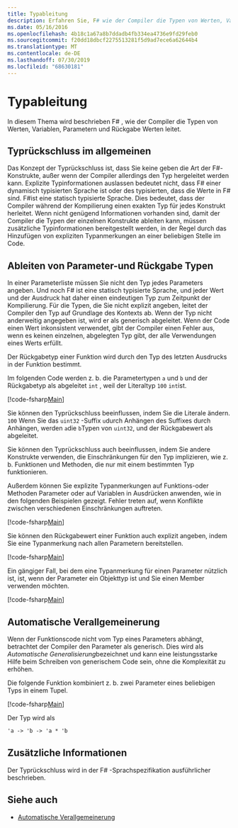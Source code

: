 ```yaml
---
title: Typableitung
description: Erfahren Sie, F# wie der Compiler die Typen von Werten, Variablen, Parametern und Rückgabe Werten leitet.
ms.date: 05/16/2016
ms.openlocfilehash: 4b18c1a67a8b7ddadb4fb334ea4736e9fd29feb0
ms.sourcegitcommit: f20dd18dbcf2275513281f5d9ad7ece6a62644b4
ms.translationtype: MT
ms.contentlocale: de-DE
ms.lasthandoff: 07/30/2019
ms.locfileid: "68630181"
---
```

# <a name="type-inference"></a>Typableitung

In diesem Thema wird beschrieben F# , wie der Compiler die Typen von Werten, Variablen, Parametern und Rückgabe Werten leitet.

## <a name="type-inference-in-general"></a>Typrückschluss im allgemeinen

Das Konzept der Typrückschluss ist, dass Sie keine geben die Art der F#-Konstrukte, außer wenn der Compiler allerdings den Typ hergeleitet werden kann. Explizite Typinformationen auslassen bedeutet nicht, dass F# einer dynamisch typisierten Sprache ist oder des typisierten, dass die Werte in F# sind. F#ist eine statisch typisierte Sprache. Dies bedeutet, dass der Compiler während der Kompilierung einen exakten Typ für jedes Konstrukt herleitet. Wenn nicht genügend Informationen vorhanden sind, damit der Compiler die Typen der einzelnen Konstrukte ableiten kann, müssen zusätzliche Typinformationen bereitgestellt werden, in der Regel durch das Hinzufügen von expliziten Typanmerkungen an einer beliebigen Stelle im Code.

## <a name="inference-of-parameter-and-return-types"></a>Ableiten von Parameter-und Rückgabe Typen

In einer Parameterliste müssen Sie nicht den Typ jedes Parameters angeben. Und noch F# ist eine statisch typisierte Sprache, und jeder Wert und der Ausdruck hat daher einen eindeutigen Typ zum Zeitpunkt der Kompilierung. Für die Typen, die Sie nicht explizit angeben, leitet der Compiler den Typ auf Grundlage des Kontexts ab. Wenn der Typ nicht anderweitig angegeben ist, wird er als generisch abgeleitet. Wenn der Code einen Wert inkonsistent verwendet, gibt der Compiler einen Fehler aus, wenn es keinen einzelnen, abgelegten Typ gibt, der alle Verwendungen eines Werts erfüllt.

Der Rückgabetyp einer Funktion wird durch den Typ des letzten Ausdrucks in der Funktion bestimmt.

Im folgenden Code werden z. b. die Parametertypen `a` und `b` und der Rückgabetyp als abgeleitet `int` , weil der Literaltyp `100` `int`ist.

[!code-fsharp[Main](~/samples/snippets/fsharp/lang-ref-3/snippet301.fs)]

Sie können den Typrückschluss beeinflussen, indem Sie die Literale ändern. `100` Wenn Sie das `uint32` -Suffix `u`durch Anhängen des Suffixes durch Anhängen, werden `a`die `b`Typen von `uint32`, und der Rückgabewert als abgeleitet.

Sie können den Typrückschluss auch beeinflussen, indem Sie andere Konstrukte verwenden, die Einschränkungen für den Typ implizieren, wie z. b. Funktionen und Methoden, die nur mit einem bestimmten Typ funktionieren.

Außerdem können Sie explizite Typanmerkungen auf Funktions-oder Methoden Parameter oder auf Variablen in Ausdrücken anwenden, wie in den folgenden Beispielen gezeigt. Fehler treten auf, wenn Konflikte zwischen verschiedenen Einschränkungen auftreten.

[!code-fsharp[Main](~/samples/snippets/fsharp/lang-ref-3/snippet302.fs)]

Sie können den Rückgabewert einer Funktion auch explizit angeben, indem Sie eine Typanmerkung nach allen Parametern bereitstellen.

[!code-fsharp[Main](~/samples/snippets/fsharp/lang-ref-3/snippet303.fs)]

Ein gängiger Fall, bei dem eine Typanmerkung für einen Parameter nützlich ist, ist, wenn der Parameter ein Objekttyp ist und Sie einen Member verwenden möchten.

[!code-fsharp[Main](~/samples/snippets/fsharp/lang-ref-3/snippet304.fs)]

## <a name="automatic-generalization"></a>Automatische Verallgemeinerung

Wenn der Funktionscode nicht vom Typ eines Parameters abhängt, betrachtet der Compiler den Parameter als generisch. Dies wird als *Automatische Generalisierung*bezeichnet und kann eine leistungsstarke Hilfe beim Schreiben von generischem Code sein, ohne die Komplexität zu erhöhen.

Die folgende Funktion kombiniert z. b. zwei Parameter eines beliebigen Typs in einem Tupel.

[!code-fsharp[Main](~/samples/snippets/fsharp/lang-ref-3/snippet305.fs)]

Der Typ wird als

```fsharp
'a -> 'b -> 'a * 'b
```

## <a name="additional-information"></a>Zusätzliche Informationen

Der Typrückschluss wird in der F# -Sprachspezifikation ausführlicher beschrieben.

## <a name="see-also"></a>Siehe auch

- [Automatische Verallgemeinerung](./generics/automatic-generalization.md)
